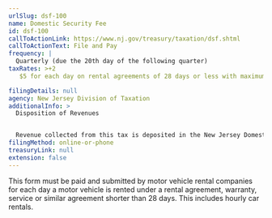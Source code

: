 ```yaml
---
urlSlug: dsf-100
name: Domestic Security Fee
id: dsf-100
callToActionLink: https://www.nj.gov/treasury/taxation/dsf.shtml
callToActionText: File and Pay
frequency: |
  Quarterly (due the 20th day of the following quarter)
taxRates: >+2
   $5 for each day on rental agreements of 28 days or less with maximum rental fee per agreement of $140 (even if the actual rental extends beyond 28 days)

filingDetails: null
agency: New Jersey Division of Taxation
additionalInfo: >
  Disposition of Revenues


  Revenue collected from this tax is deposited in the New Jersey Domestic Security Account established in the General Fund.
filingMethod: online-or-phone
treasuryLink: null
extension: false
---
```


This form must be paid and submitted by motor vehicle rental companies for each day a motor vehicle is rented under a rental agreement, warranty, service or similar agreement shorter than 28 days. This includes hourly car rentals.
